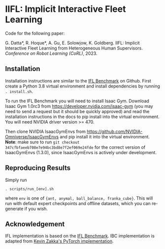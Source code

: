 # IIFL: Implicit Interactive Fleet Learning

Code for the following paper:

G. Datta*, R. Hoque*, A. Gu, E. Solowjow, K. Goldberg. IIFL: Implicit Interactive Fleet Learning from Heterogeneous Human Supervisors. *Conference on Robot Learning (CoRL)*, 2023.

## Installation

Installation instructions are similar to the [IFL Benchmark](https://github.com/BerkeleyAutomation/ifl_benchmark) on Github. First create a Python 3.8 virtual environment and install dependencies by running `. install.sh`.

To run the IFL Benchmark you will need to install Isaac Gym. Download Isaac Gym 1.0rc3 from https://developer.nvidia.com/isaac-gym (you may need to send a request but it should be quickly approved) and read the installation instructions in the docs to pip install into the virtual environment. You will need NVIDIA driver version >= 470.

Then clone NVIDIA IsaacGymEnvs from https://github.com/NVIDIA-Omniverse/IsaacGymEnvs and pip install it into the virtual environment. **Note**: make sure to run `git checkout 347cfbfaeeb708e7e94bc3bd8e7f2ef069e24fde` for the correct version of IsaacGymEnvs (1.3.0), since IsaacGymEnvs is actively under development.

## Reproducing Results

Simply run 

```. scripts/run_[env].sh```

where `env` is one of `{ant, anymal, ball_balance, franka_cube}`. This will run with default expert checkpoints and offline datasets, which you can re-generate if you wish.

## Acknowledgement
IFL implementation is based on the [IFL Benchmark](https://github.com/BerkeleyAutomation/ifl_benchmark). 
IBC implementation is adapted from [Kevin Zakka's PyTorch implementation](https://github.com/kevinzakka/ibc).
